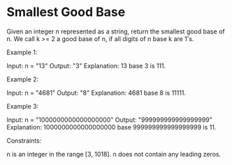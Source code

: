 # Smallest Good Base

Given an integer n represented as a string, return the smallest good base of n.
We call k >= 2 a good base of n, if all digits of n base k are 1's.

Example 1:

Input: n = "13"
Output: "3"
Explanation: 13 base 3 is 111.

Example 2:

Input: n = "4681"
Output: "8"
Explanation: 4681 base 8 is 11111.

Example 3:

Input: n = "1000000000000000000"
Output: "999999999999999999"
Explanation: 1000000000000000000 base 999999999999999999 is 11.

Constraints:

n is an integer in the range [3, 1018].
n does not contain any leading zeros.
